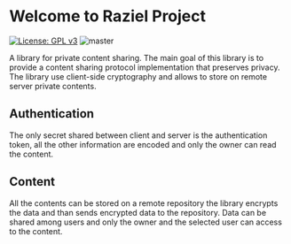 # Welcome to Raziel Project 
[![License: GPL v3](https://img.shields.io/badge/License-GPLv3-blue.svg)](https://www.gnu.org/licenses/gpl-3.0)
![master](https://github.com/pikard86/raziel/workflows/Java%20CI%20with%20Maven/badge.svg?branch=master)

A library for private content sharing.
The main goal of this library is to provide a content sharing protocol implementation that preserves privacy.
The library use client-side cryptography and allows to store on remote server private contents.


## Authentication

The only secret shared between client and server is the authentication token, all the other information are encoded
and only the owner can read the content. 
 
## Content 

All the contents can be stored on a remote repository the library encrypts the data and than sends encrypted data to the repository. Data can be shared among users and only the owner and the selected user can access to the content.


 
